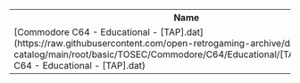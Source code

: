 <table>
<tr><th>Name</th><th>Size</th></tr>
<tr><td>
[Commodore C64 - Educational - [TAP].dat](https://raw.githubusercontent.com/open-retrogaming-archive/dat-catalog/main/root/basic/TOSEC/Commodore/C64/Educational/[TAP]/Commodore C64 - Educational - [TAP].dat)
</td><td>81323</td></tr>
</table>
